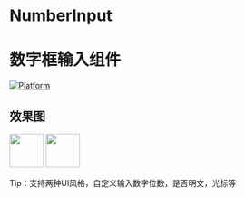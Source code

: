 # NumberInput
# 数字框输入组件
[![Platform](http://img.shields.io/badge/platform-iOS-blue.svg?style=flat
)](https://developer.apple.com/iphone/index.action)
## 效果图
<img height="60" src="https://github.com/616900857/LSResource/blob/master/Photos/IMG_6013.PNG" />  <img height="60" src="https://github.com/616900857/LSResource/blob/master/Photos/IMG_6014.PNG" />

Tip：支持两种UI风格，自定义输入数字位数，是否明文，光标等
